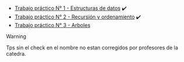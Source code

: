 - [Trabajo práctico N° 1 - Estructuras de datos](tp1/readme.md) :heavy_check_mark:
- [Trabajo práctico N° 2 -  Recursión y ordenamiento](tp2/readme.md) :heavy_check_mark:
- [Trabajo práctico N° 3 -  Arboles ](tp3/readme.md)
> [!WARNING]
> Tps sin el check en el nombre no estan corregidos por profesores de la catedra.
